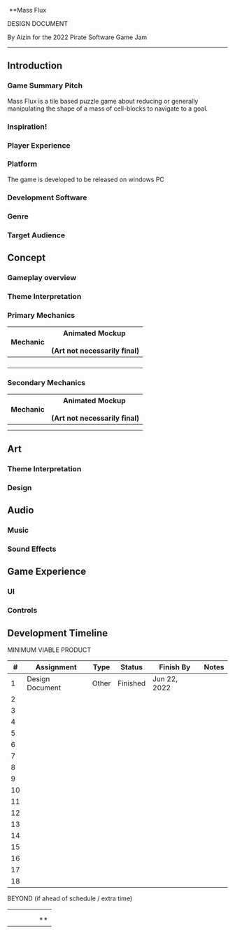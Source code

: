  **Mass Flux

DESIGN DOCUMENT

By Aizin for the 2022 Pirate Software Game Jam

---
## Introduction

### Game Summary Pitch

Mass Flux is a tile based puzzle game about reducing or generally manipulating the shape of a mass of cell-blocks to navigate to a goal.

### Inspiration!



### Player Experience


### Platform

The game is developed to be released on windows PC

### Development Software



  

### Genre
  

### Target Audience


## Concept

### Gameplay overview


### Theme Interpretation


### Primary Mechanics

  

| Mechanic | Animated Mockup <br><br>(Art not necessarily final) |
| -------- | --------------------------------------------------- |
|          |                                                     |
|          |                                                     |
|          |                                                     |
|          |                                                     |

### Secondary Mechanics

  

| Mechanic | Animated Mockup <br><br>(Art not necessarily final) |
| -------- | --------------------------------------------------- |
|          |                                                     |
|          |                                                     |

  

## Art

### Theme Interpretation



  

### Design



  


## Audio

### Music



### Sound Effects


## Game Experience

### UI


### Controls



## Development Timeline

  
MINIMUM VIABLE PRODUCT

  

| #   | Assignment                                | Type   | Status   | Finish By    | Notes                                                      |
| --- | ----------------------------------------- | ------ | -------- | ------------ | ---------------------------------------------------------- |
| 1   | Design Document                           | Other  | Finished | Jun 22, 2022 |                                                            |
| 2   |                                           |        |          |              |                                                            |
| 3   |                                           |        |          |              |                                                            |
| 4   |                                           |        |          |              |                                                            |
| 5   |                                           |        |          |              |                                                            |
| 6   |                                           |        |          |              |                                                            |
| 7   |                                           |        |          |              |                                                            |
| 8   |                                           |        |          |              |                                                            |
| 9   |                                           |        |          |              |                                                            |
| 10  |                                           |        |          |              |                                                            |
| 11  |                                           |        |          |              |                                                            |
| 12  |                                           |        |          |              |                                                            |
| 13  |                                           |        |          |              |                                                            |
| 14  |                                           |        |          |              |                                                            |
| 15  |                                           |        |          |              |                                                            |
| 16  |                                           |        |          |              |                                                            |
| 17  |                                           |        |          |              |                                                            |
| 18  |                                           |        |          |              |                                                            |

  

BEYOND (if ahead of schedule / extra time)

  

|     |     |     |     |     |
| --- | --- | --- | --- | --- |
|     |     |     |     |     |
|     |     |     |     |     |
|     |     |     |     | **  |
